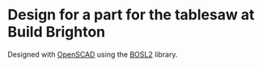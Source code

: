 # Design for a part for the tablesaw at Build Brighton

Designed with [OpenSCAD](https://openscad.org/) using the [BOSL2](https://github.com/BelfrySCAD/BOSL2/wiki)  library.